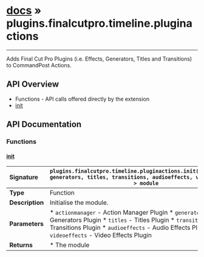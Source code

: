 # [docs](index.md) » plugins.finalcutpro.timeline.pluginactions
---

Adds Final Cut Pro Plugins (i.e. Effects, Generators, Titles and Transitions) to CommandPost Actions.

## API Overview
* Functions - API calls offered directly by the extension
 * [init](#init)

## API Documentation

### Functions

#### [init](#init)
| <span style="float: left;">**Signature**</span> | <span style="float: left;">`plugins.finalcutpro.timeline.pluginactions.init(actionmanager, generators, titles, transitions, audioeffects, videoeffects) -> module` </span>                                                          |
| -----------------------------------------------------|---------------------------------------------------------------------------------------------------------|
| **Type**                                             | Function                                                                                         |
| **Description**                                      | Initialise the module.                                                                                         |
| **Parameters**                                       |  * `actionmanager` - Action Manager Plugin * `generators` - Generators Plugin * `titles` - Titles Plugin * `transitions` - Transitions Plugin * `audioeffects` - Audio Effects Plugin * `videoeffects` - Video Effects Plugin                                       |
| **Returns**                                          |  * The module                                                |

